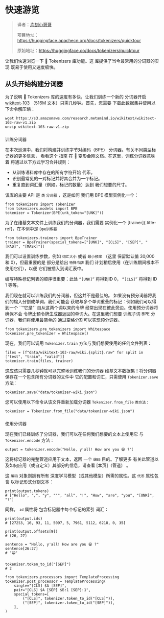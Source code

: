 # 快速游览

> 译者：[片刻小哥哥](https://github.com/jiangzhonglian)
>
> 项目地址：<https://huggingface.apachecn.org/docs/tokenizers/quicktour>
>
> 原始地址：<https://huggingface.co/docs/tokenizers/quicktour>


让我们快速浏览一下 🤗 Tokenizers 库功能。这
库提供了当今最常用的分词器的实现
既易于使用又速度极快。


## 从头开始构建分词器



为了说明 🤗 Tokenizers 库的速度有多快，让我们训练一个新的
分词器开启
 [wikitext-103](https://blog.einstein.ai/the-wikitext-long-term-dependency-language-modeling-dataset/)
 （516M 文本）只需几秒钟。首先，您需要
下载此数据集并使用以下命令解压缩：



```
wget https://s3.amazonaws.com/research.metamind.io/wikitext/wikitext-103-raw-v1.zip
unzip wikitext-103-raw-v1.zip
```


### 


 训练分词器


在本次巡演中，我们将构建并训练字节对编码（BPE）
分词器。有关不同类型标记器的更多信息，
看看这个
 [指南](https://huggingface.co/transformers/tokenizer_summary.html)
 在
🤗 变形金刚文档。在这里，训练分词器意味着
将通过以下方式学习合并规则：


* 从训练语料库中存在的所有字符开始
代币。
* 识别最常见的一对标记并将其合并为一个标记。
* 重复直到词汇量（例如，标记的数量）达到
我们想要的尺寸。


该库的主要 API 是
 `类`
`分词器`
 ，这是如何
我们用 BPE 模型实例化一个：



```
from tokenizers import Tokenizer
from tokenizers.models import BPE
tokenizer = Tokenizer(BPE(unk_token="[UNK]"))
```


为了在维基文本文件上训练我们的分词器，我们需要
实例化一个 [trainer]{.title-ref}，在本例中是
 `Bpe训练器`



```
from tokenizers.trainers import BpeTrainer
trainer = BpeTrainer(special_tokens=["[UNK]", "[CLS]", "[SEP]", "[PAD]", "[MASK]"])
```


我们可以设置训练参数，例如
 `词汇大小`
 或者
 `最小频率`
 （这里
保留默认值 30,000 和 0），但最重要的是
部分是给出
 `特殊令牌`
 我们
计划稍后使用（在训练期间根本不使用它们），以便
它们被插入到词汇表中。


编写特殊标记列表的顺序很重要：此处
 `“[UNK]”`
 将得到ID 0，
 `“[CLS]”`
 将得到 ID 1 等等。


我们现在就可以训练我们的分词器，但这并不是最佳的。
如果没有预分词器将我们的输入分割成单词，我们可能会
获取与多个单词重叠的标记：例如我们可以得到一个
 ``“它是”`
 自从这两个词以来的令牌
经常出现在彼此旁边。使用预分词器将确保不会
令牌比预令牌生成器返回的单词大。在这里我们想要
训练子词 BPE 分词器，我们将使用最简单的
通过空格分割可以实现预分词器。



```
from tokenizers.pre_tokenizers import Whitespace
tokenizer.pre_tokenizer = Whitespace()
```


现在，我们可以调用
 `Tokenizer.train`
 方法与我们想要使用的任何文件列表：



```
files = [f"data/wikitext-103-raw/wiki.{split}.raw" for split in ["test", "train", "valid"]]
tokenizer.train(files, trainer)
```


这应该只需要几秒钟就可以完整地训练我们的分词器
维基文本数据集！将分词器保存在一个包含所有分词器的文件中
它的配置和词汇，只需使用
 `Tokenizer.save`
 方法：



```
tokenizer.save("data/tokenizer-wiki.json")
```


您可以使用以下命令从该文件重新加载分词器
 `Tokenizer.from_file`
`类方法`
 :



```
tokenizer = Tokenizer.from_file("data/tokenizer-wiki.json")
```



### 


 使用分词器


现在我们已经训练了分词器，我们可以在任何我们想要的文本上使用它
与
 `Tokenizer.encode`
 方法：



```
output = tokenizer.encode("Hello, y'all! How are you 😁 ?")
```


这将标记器的完整管道应用于文本，返回
一个
 `编码`
 目的。了解更多
有关此管道以及如何应用（或自定义）其部分的信息，请查看
 [本页]（管道）
 。


这
 `编码`
 对象则拥有所有
深度学习模型（或其他模型）所需的属性。这
 `代币`
 属性包含
以标记形式分割文本：



```
print(output.tokens)
# ["Hello", ",", "y", "'", "all", "!", "How", "are", "you", "[UNK]", "?"]
```


同样，
 `id`
 属性将
包含标记器中每个标记的索引
词汇：



```
print(output.ids)
# [27253, 16, 93, 11, 5097, 5, 7961, 5112, 6218, 0, 35]
```



```
print(output.offsets[9])
# (26, 27)
```



```
sentence = "Hello, y'all! How are you 😁 ?"
sentence[26:27]
# "😁"
```



### 



```
tokenizer.token_to_id("[SEP]")
# 2
```



```
from tokenizers.processors import TemplateProcessing
tokenizer.post_processor = TemplateProcessing(
    single="[CLS] $A [SEP]",
    pair="[CLS] $A [SEP] $B:1 [SEP]:1",
    special_tokens=[
        ("[CLS]", tokenizer.token_to_id("[CLS]")),
        ("[SEP]", tokenizer.token_to_id("[SEP]")),
    ],
)
```


